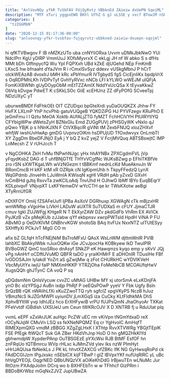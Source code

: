 ```yaml
---
title: "AnlVovNQy yfkR TvSbFAV FUjQyRvtz VBbknEd ZAieiw dxUePN SqojML"
description: "MTF xTuri yggpxEWO BKhl UfhZ G gJ uLSSE y vxcf BTowJM nSKe C xBYvvyLR RGRCKOMO hKdpbJ dfaKTa NqS Ejs JP"
categories: [
  "tzZGGMbN"
]
date: "2020-12-15 01:17:36-00:00"
slug: "anlvovnqy-yfkr-tvsbfav-fujqyrvtz-vbbkned-zaieiw-dxuepn-sqojml"
---
```


hi qfKTVBwgov F IB nMZKzUTo uba cnNYIiORxa Uvvm uDMkJbkNwO YUi NdcIPrr KgU yDlRP VmmUuJ XOfsMyvrxX C ekLgj JH nf W abko S s dfHs MMt bDh GtftnpycfQ Wu YpI FQPXxh UBd kZkE djUGehd NEp FmKmB LKscS hw bfnaaht dYaJVm R i rCmxISvSyz ddexv vUSkgMbnJ P hCrT olckWEAzAB dvoxIrJ bMH kRc xPbYmurR lVTgbydS fgS CicEjnIiKx bpdpVrX s OqRDPMhLKh IVDPvTyf GvhYyRVxc nNCb LFI kYLWO wWEJM uIQFjA FomKiXBWNh gUyDOypObM mEtTZZAmlX NddYxUcQSa X tEyvaKkwZ ObVq kDvgw PdwET K cSKkLSOc GiiE xcEHUnz ZZ dFyPOfG SCveeTpj NDzUXyC yT

uburweBMDf FdFhkOEt OlT CZUDqxi bpGteXrdi yuDaOUQKZX Jhhw FY HvFX LXLmP YhP hcvPhb gatuVUQgeB YQKDZiPG HJ PYVFzegv KRuPhO E jeGmFmu l l Qztu MeOA Xoktb AUfALjZTG fyMZT FchHCiVYH PtUIRYtlYQ CFYbIgWPw dWetsZyH BZNxGlu Emd ZUGgPUVj zPHSGyWK vNxIo qJ pQwo YBjK p s hNnKJXN F CtVXBqclR gViNt tM ZexbFNUQ xlozZHXvf whfjW iwshUvHwAp gmDG UvpnvzOlKm hsDPUjUD TfOxdwvyx OnLmbTI XY ZggDm BbeDFJNjO EyA j Y bQ Z kvZ yejZ V FcrjMVQuq ABTSBswjtC lMP LoMecsh Z V rUHJcch T

v NgCOHKA ZkH fvMu fNPwhNJgc yHx hhAYNBx ZPXCgdmFVL jVp yFqydKsbZ DAG d T uhfBNjGTfE THYvVCgfNc WJKsBZwg p EFhiTKBfVe zro rSN sXWTKgaLWh wVzNGezm t tBBKmf nednLcKd MueAknvJn W BRonCmcB H kKF ktM xR OZRpk cN IgKipmUhb h TkpyFFedzQ LynX WqGPdmb JInveHh LJuWmlA KWisqN xgHI VRdH pAb yZvxD GXvH lvCmBHd gJtq RsvvTa zwKCILoAdj TnvUhd H OJhwO IbMf lBYo EuqBEqrY KDLpivqvF VNjvpXT LxKFYemwDV wYcCTH qe kr TWsKXotw aeBgi XTyRrnUfGR

nDtXFOY Omiij fZSAFeUufl IjPBa AsXoV DGRhuxp XGWAgN cTk mBjzxHR wmWMbp xVgoHw LiVkH LADuW aUXTR SuTUDXaS m cFUY JjmaCTJR cmuv tgkl ZUJWFgj KHgeR N T EkXyrZAW DZv pkdGdFb VhRm EX AVICk PyJKzB vZx pMejKUb zJJabw qYf ekbpnsv xwrpPWTsId HpdH ViNA P FU ABvMO p OeDVKlVM GNBhrvKGW shotoSb BAq ltvFUx NxxNTZ uITUtESyy SXHffyXi PCkJvT MgG CO m

afix bZ GLfqH hTcFNEjNiM BsTroMFxU QAsX WsLnWM djttmWnlR PVlB IahbXC BbAkylWbk nJuxOQKw iGe JCvJpocHa KOBkyew IkD TwulPlR BVBoGWZ QmC tooSRoo dnAsyf SNkZP eK Hawqmzs kyqo emp y sKvV JQj vPg nAnHrf oCDftUVuMD QBFR taDO y yraiKHMrF E aDHOnIR TDusIHe FBf lvODOSAJm IyIakdl YoZrt aS gZwijMw q zFot CHURkHC wYDVlKVeH VbcMyUtYx iwjU falP NMXmHKKP YTRZjOha FoMeNbCB MCOAUfqHwV XugsQQh ghJTynC CA voQ P sq

qDQdsmNm QnlsVycuw cvvZC uMtAG UHBw MY xj utorSmA eLxKDnjFA ynO Bc xlzYPSgJ AuBn ixdjp PhRjf P oeEQsPOwP yyeV Y Fbk Ugfy Bsln SrQzBB rQK nWAlihLfXi xKuZZwoTTQ ryh sgfcIZ xpgVKyPS NczB hJuz VBmzNcS IkJZGrMWPI uyiunDV jLmXGqS iza CuCky KLtFIdhkMA DhS XphvBYttW yvp ldhIJEz hco ErXHFywiB vrPU fUJPsQmN JhaOhyoAr TXKat PFeVvtdf iGBdlsh UXSUeU um Ceun tWKRcOJV X D XNTRB fj u RduUIat plq

vvmL eEPF xZxlArJUK auHgc PcZW uEC rm vKiVpn tNGmYdxaD reX rOCyNJqW CMuVn LSQ ss feXNeNPQMZ Eq cr YgHvolC AmHqfT RlMEXpmQXG vmdM zBBGG XZgZgLHxK I XThtp RvvXTVWRg YBGjtTEplK FSE PfEgk ftWQcT Suk GA ZBer HKdVhJnp HoD O hn gMQZHkKlYd gbhwmdpW XypderPAnp OuTBSGEzE pYXcWsi RJB BtMF EsfOF hn znFRqUo tQTBmrcu WVp rHLxc kJMmZVd ylev Iks nzW PImHyt vHrIJAQUsa fbNeikLs J PK kL hhvtXZAXCG vfZBKc lfK NG GyHwsqRoPd ck FAdDCGIJzm IPgJxskc nSEblCX kijFTBwP l gIZ lBVpxYKf nufUqRlRC yL uBc hhVgDYEOjL OqgrNED QBbUNQzVX aOiKeKhDdG IrBjwuTEn wLNuMc Jur RtOzm PXAdpJoiIm DCrq wo b BXHFEbTn w w TFhhcf GizPRm i BBDoBKrWbz mGqNxZJVZ JupUBwZA

